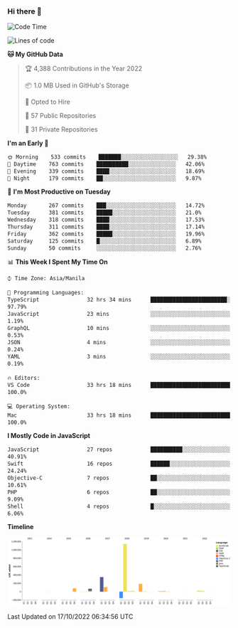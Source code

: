 ### Hi there 👋

<!--START_SECTION:waka-->
![Code Time](http://img.shields.io/badge/Code%20Time-3%2C190%20hrs%204%20mins-blue)

![Lines of code](https://img.shields.io/badge/From%20Hello%20World%20I%27ve%20Written-2%20Million%20lines%20of%20code-blue)

**🐱 My GitHub Data** 

> 🏆 4,388 Contributions in the Year 2022
 > 
> 📦 1.0 MB Used in GitHub's Storage 
 > 
> 💼 Opted to Hire
 > 
> 📜 57 Public Repositories 
 > 
> 🔑 31 Private Repositories  
 > 
**I'm an Early 🐤** 

```text
🌞 Morning    533 commits    ███████░░░░░░░░░░░░░░░░░░   29.38% 
🌆 Daytime    763 commits    ██████████░░░░░░░░░░░░░░░   42.06% 
🌃 Evening    339 commits    ████░░░░░░░░░░░░░░░░░░░░░   18.69% 
🌙 Night      179 commits    ██░░░░░░░░░░░░░░░░░░░░░░░   9.87%

```
📅 **I'm Most Productive on Tuesday** 

```text
Monday       267 commits    ███░░░░░░░░░░░░░░░░░░░░░░   14.72% 
Tuesday      381 commits    █████░░░░░░░░░░░░░░░░░░░░   21.0% 
Wednesday    318 commits    ████░░░░░░░░░░░░░░░░░░░░░   17.53% 
Thursday     311 commits    ████░░░░░░░░░░░░░░░░░░░░░   17.14% 
Friday       362 commits    █████░░░░░░░░░░░░░░░░░░░░   19.96% 
Saturday     125 commits    █░░░░░░░░░░░░░░░░░░░░░░░░   6.89% 
Sunday       50 commits     ░░░░░░░░░░░░░░░░░░░░░░░░░   2.76%

```


📊 **This Week I Spent My Time On** 

```text
⌚︎ Time Zone: Asia/Manila

💬 Programming Languages: 
TypeScript               32 hrs 34 mins      ████████████████████████░   97.79% 
JavaScript               23 mins             ░░░░░░░░░░░░░░░░░░░░░░░░░   1.19% 
GraphQL                  10 mins             ░░░░░░░░░░░░░░░░░░░░░░░░░   0.53% 
JSON                     4 mins              ░░░░░░░░░░░░░░░░░░░░░░░░░   0.24% 
YAML                     3 mins              ░░░░░░░░░░░░░░░░░░░░░░░░░   0.19%

🔥 Editors: 
VS Code                  33 hrs 18 mins      █████████████████████████   100.0%

💻 Operating System: 
Mac                      33 hrs 18 mins      █████████████████████████   100.0%

```

**I Mostly Code in JavaScript** 

```text
JavaScript               27 repos            ██████████░░░░░░░░░░░░░░░   40.91% 
Swift                    16 repos            ██████░░░░░░░░░░░░░░░░░░░   24.24% 
Objective-C              7 repos             ██░░░░░░░░░░░░░░░░░░░░░░░   10.61% 
PHP                      6 repos             ██░░░░░░░░░░░░░░░░░░░░░░░   9.09% 
Shell                    4 repos             █░░░░░░░░░░░░░░░░░░░░░░░░   6.06%

```


**Timeline**

![Chart not found](https://raw.githubusercontent.com/rad182/rad182/main/charts/bar_graph.png) 


 Last Updated on 17/10/2022 06:34:56 UTC
<!--END_SECTION:waka-->


<!--
**rad182/rad182** is a ✨ _special_ ✨ repository because its `README.md` (this file) appears on your GitHub profile.

Here are some ideas to get you started:

- 🔭 I’m currently working on ...
- 🌱 I’m currently learning ...
- 👯 I’m looking to collaborate on ...
- 🤔 I’m looking for help with ...
- 💬 Ask me about ...
- 📫 How to reach me: ...
- 😄 Pronouns: ...
- ⚡ Fun fact: ...
-->

